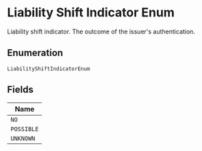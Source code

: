 
# Liability Shift Indicator Enum

Liability shift indicator. The outcome of the issuer's authentication.

## Enumeration

`LiabilityShiftIndicatorEnum`

## Fields

| Name |
|  --- |
| `NO` |
| `POSSIBLE` |
| `UNKNOWN` |

